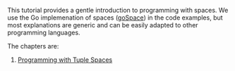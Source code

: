 This tutorial provides a gentle introduction to programming with spaces. We use the Go implemenation of spaces ([goSpace](https://github.com/pSpaces/goSpace)) in the code examples, but most explanations are generic and can be easily adapted to other programming languages.

The chapters are:
1. [Programming with Tuple Spaces](tutorial-tuple-spaces.md)

